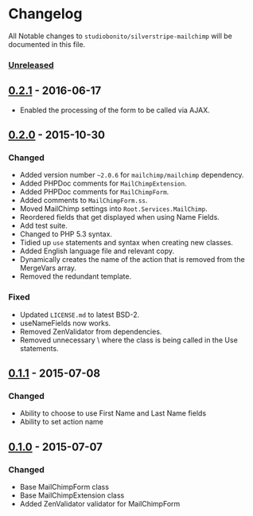 # Changelog

All Notable changes to `studiobonito/silverstripe-mailchimp` will be documented in this file.

### [Unreleased]

## [0.2.1] - 2016-06-17
- Enabled the processing of the form to be called via AJAX.

## [0.2.0] - 2015-10-30
### Changed
- Added version number `~2.0.6` for `mailchimp/mailchimp` dependency.
- Added PHPDoc comments for `MailChimpExtension`.
- Added PHPDoc comments for `MailChimpForm`.
- Added comments to `MailChimpForm.ss`.
- Moved MailChimp settings into `Root.Services.MailChimp`.
- Reordered fields that get displayed when using Name Fields.
- Add test suite.
- Changed to PHP 5.3 syntax.
- Tidied up `use` statements and syntax when creating new classes.
- Added English language file and relevant copy.
- Dynamically creates the name of the action that is removed from the MergeVars array.
- Removed the redundant template.

### Fixed
- Updated `LICENSE.md` to latest BSD-2.
- useNameFields now works.
- Removed ZenValidator from dependencies.
- Removed unnecessary \ where the class is being called in the Use statements.


## [0.1.1] - 2015-07-08
### Changed
- Ability to choose to use First Name and Last Name fields
- Ability to set action name


## [0.1.0] - 2015-07-07
### Changed
- Base MailChimpForm class
- Base MailChimpExtension class
- Added ZenValidator validator for MailChimpForm

[Unreleased]: https://github.com/studiobonito/silverstripe-mailchimp/compare/0.2.0...HEAD
[0.2.1]: https://github.com/studiobonito/silverstripe-mailchimp/compare/0.2.0...0.2.1
[0.2.0]: https://github.com/studiobonito/silverstripe-mailchimp/compare/0.1.1...0.2.0
[0.1.1]: https://github.com/studiobonito/silverstripe-mailchimp/compare/0.1.0...0.1.1
[0.1.0]: https://github.com/studiobonito/silverstripe-mailchimp/compare/bce62ad...0.1.0